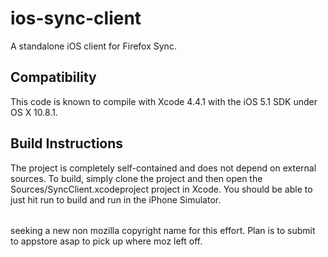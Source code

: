 ios-sync-client
===============

A standalone iOS client for Firefox Sync.

Compatibility
-------------

This code is known to compile with Xcode 4.4.1 with the iOS 5.1 SDK under OS X 10.8.1.

Build Instructions
------------------

The project is completely self-contained and does not depend on external sources. To build, simply clone the project and then open the Sources/SyncClient.xcodeproject project in Xcode. You should be able to just hit run to build and run in the iPhone Simulator.

######

seeking a new non mozilla copyright name for this effort. Plan is to submit to appstore asap to pick up where moz left off.